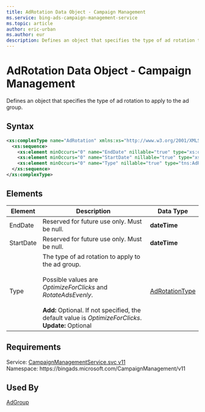 ```yaml
---
title: AdRotation Data Object - Campaign Management
ms.service: bing-ads-campaign-management-service
ms.topic: article
author: eric-urban
ms.author: eur
description: Defines an object that specifies the type of ad rotation to apply to the ad group.
---
```

# AdRotation Data Object - Campaign Management
Defines an object that specifies the type of ad rotation to apply to the ad group.

## Syntax
```xml
<xs:complexType name="AdRotation" xmlns:xs="http://www.w3.org/2001/XMLSchema">
  <xs:sequence>
    <xs:element minOccurs="0" name="EndDate" nillable="true" type="xs:dateTime" />
    <xs:element minOccurs="0" name="StartDate" nillable="true" type="xs:dateTime" />
    <xs:element minOccurs="0" name="Type" nillable="true" type="tns:AdRotationType" />
  </xs:sequence>
</xs:complexType>
```

## <a name="elements"></a>Elements

|Element|Description|Data Type|
|-----------|---------------|-------------|
|<a name="enddate"></a>EndDate|Reserved for future use only. Must be null.|**dateTime**|
|<a name="startdate"></a>StartDate|Reserved for future use only. Must be null.|**dateTime**|
|<a name="type"></a>Type|The type of ad rotation to apply to the ad group.<br/><br/>Possible values are *OptimizeForClicks* and *RotateAdsEvenly*.<br/><br/>**Add:** Optional. If not specified, the default value is *OptimizeForClicks*.<br/>**Update:** Optional|[AdRotationType](adrotationtype.md)|

## Requirements
Service: [CampaignManagementService.svc v11](https://campaign.api.bingads.microsoft.com/Api/Advertiser/CampaignManagement/v11/CampaignManagementService.svc)  
Namespace: https\://bingads.microsoft.com/CampaignManagement/v11  

## Used By
[AdGroup](adgroup.md)  

